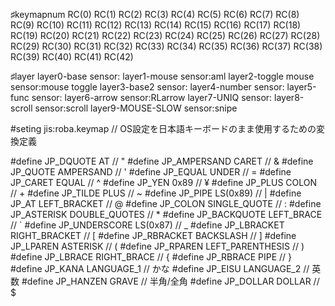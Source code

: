 ♯keymapnum
RC(0)  RC(1)  RC(2)  RC(3)  RC(4)                     RC(5) RC(6)  RC(7)  RC(8)  RC(9)
RC(10) RC(11) RC(12) RC(13) RC(14) RC(15)     RC(16) RC(17) RC(18) RC(19) RC(20) RC(21)
RC(22) RC(23) RC(24) RC(25) RC(26) RC(27)     RC(28) RC(29) RC(30) RC(31) RC(32) RC(33)
RC(34) RC(35) RC(36) RC(37) RC(38) RC(39)     RC(40) RC(41)                      RC(42)  

♯layer
layer0-base sensor:
layer1-mouse sensor:aml
layer2-toggle mouse sensor:mouse toggle
layer3-base2 sensor:
layer4-number sensor:
layer5-func sensor:
layer6-arrow sensor:RLarrow
layer7-UNIQ sensor:
layer8-scroll sensor:scroll
layer9-MOUSE-SLOW sensor:snipe

#seting
jis:roba.keymap
// OS設定を日本語キーボードのまま使用するための変換定義

#define JP_DQUOTE       AT                // "
#define JP_AMPERSAND    CARET             // &
#define JP_QUOTE        AMPERSAND         // '
#define JP_EQUAL        UNDER             // =
#define JP_CARET        EQUAL             // ^
#define JP_YEN          0x89              // ¥
#define JP_PLUS         COLON             // +
#define JP_TILDE        PLUS              // ~
#define JP_PIPE         LS(0x89)          // |
#define JP_AT           LEFT_BRACKET      // @
#define JP_COLON        SINGLE_QUOTE      // :
#define JP_ASTERISK     DOUBLE_QUOTES     // *
#define JP_BACKQUOTE    LEFT_BRACE        // `
#define JP_UNDERSCORE   LS(0x87)          // _
#define JP_LBRACKET     RIGHT_BRACKET     // [
#define JP_RBRACKET     BACKSLASH         // ]
#define JP_LPAREN       ASTERISK          // (
#define JP_RPAREN       LEFT_PARENTHESIS  // )
#define JP_LBRACE       RIGHT_BRACE       // {
#define JP_RBRACE       PIPE              // }
#define JP_KANA         LANGUAGE_1        // かな
#define JP_EISU         LANGUAGE_2        // 英数
#define JP_HANZEN       GRAVE             // 半角/全角
#define JP_DOLLAR       DOLLAR             // $
